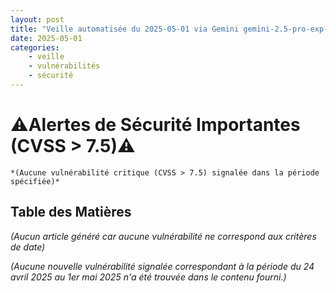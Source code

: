 ```yaml
---
layout: post
title: "Veille automatisée du 2025-05-01 via Gemini gemini-2.5-pro-exp-03-25"
date: 2025-05-01
categories:
    - veille
    - vulnérabilités
    - sécurité
---
```

# ⚠️Alertes de Sécurité Importantes (CVSS > 7.5)⚠️
    *(Aucune vulnérabilité critique (CVSS > 7.5) signalée dans la période spécifiée)*

## Table des Matières
*(Aucun article généré car aucune vulnérabilité ne correspond aux critères de date)*

*(Aucune nouvelle vulnérabilité signalée correspondant à la période du 24 avril 2025 au 1er mai 2025 n'a été trouvée dans le contenu fourni.)*